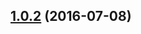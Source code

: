 <a name="1.0.2"></a>
## [1.0.2](https://github.com/atlassian/https://github.com/atlassian/lerna-semantic-release.git/compare/1.0.2-semver-tag-for-lerna-semantic-release-io...v1.0.2) (2016-07-08)



